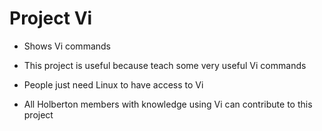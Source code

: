 # Project Vi

* Shows Vi commands

* This project is useful because teach some very useful Vi commands

* People just need Linux to have access to Vi

* All Holberton members with knowledge using Vi can contribute to this project

 